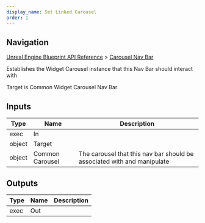 ```yaml
---
display_name: Set Linked Carousel
order: 1
---
```

## Navigation

[Unreal Engine Blueprint API Reference](https://dev.epicgames.com/documentation/en-us/unreal-engine/BlueprintAPI) > [Carousel Nav Bar](https://dev.epicgames.com/documentation/en-us/unreal-engine/BlueprintAPI/CarouselNavBar)

Establishes the Widget Carousel instance that this Nav Bar should interact with

Target is Common Widget Carousel Nav Bar

## Inputs

| Type | Name | Description |
| --- | --- | --- |
| exec | In |  |
| object | Target |  |
| object | Common Carousel | The carousel that this nav bar should be associated with and manipulate |

## Outputs

| Type | Name | Description |
| --- | --- | --- |
| exec | Out |  |
